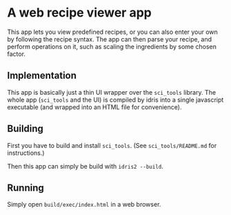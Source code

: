 # A web recipe viewer app
This app lets you view predefined recipes, or you can also enter your own by
following the recipe syntax. The app can then parse your recipe, and perform
operations on it, such as scaling the ingredients by some chosen factor.

## Implementation
This app is basically just a thin UI wrapper over the `sci_tools` library. The
whole app (`sci_tools` and the UI) is compiled by idris into a single
javascript executable (and wrapped into an HTML file for convenience).

## Building
First you have to build and install `sci_tools`. (See `sci_tools/README.md` for
instructions.)

Then this app can simply be build with `idris2 --build`.

## Running
Simply open `build/exec/index.html` in a web browser.
